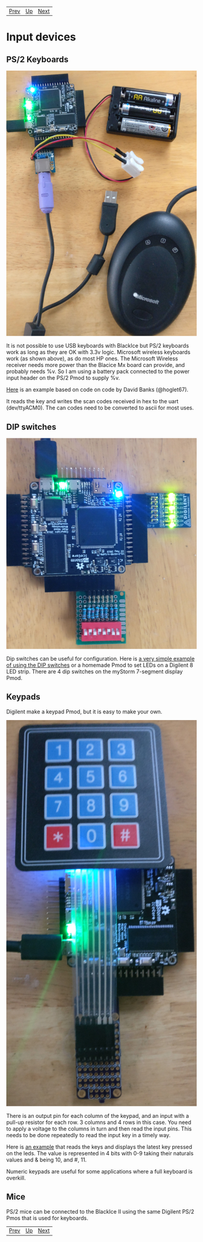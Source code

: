 |                        |                        |                        |
|------------------------|------------------------|------------------------|
|[Prev](../Output_Devices/Output_Devices.html)|[Up](..) |[Next](../RetroComputing/RetroComputing.html)|

# Input devices

## PS/2 Keyboards

![Keyboard][img1]

It is not possible to use USB keyboards with BlackIce but PS/2 keyboards work as long as they are OK with 3.3v logic. Microsoft wireless keyboards work (as shown above), as do most HP ones. The Microsoft Wireless receiver needs more power than the Blacice Mx board can provide, and probably needs %v. So I am using a battery pack connected to the power input header on the PS/2 Pmod to supply %v.

[Here][] is an example based on code on code by David Banks (@hoglet67).

It reads the key and writes the scan codes received in hex to  the uart (dev/ttyACM0). The can codes need to be converted to ascii for most uses.

[img1]:									./Keyboard.jpg "Keyboard"
[Here]:									https://github.com/lawrie/blackicemxbook/tree/master/examples/input/ps2

## DIP switches

![DIP Switches][img3]

Dip switches can  be useful for configuration. Here is [a very simple example of using the DIP switches][] or a homemade Pmod to set LEDs on a Digilent 8 LED strip. There are 4 dip switches on the myStorm 7-segment display Pmod.

[img3]:									                            ./DIPSwitches.jpg "DIP Switches"
[a very simple example of using the DIP switches]:	https://github.com/lawrie/blackicemxbook/tree/master/examples/input/switches8

## Keypads

Digilent make a keypad Pmod, but it is easy to make your own. 

![Keypad][img4]

There is an output pin for each column of the keypad, and an input with a pull-up resistor for each row. 3 columns and 4 rows in this case. You need to apply a voltage to the columns in turn and then read the input pins. This needs to be done repeatedly to read the input key in a timely way.

Here is [an example][] that reads the keys and displays the latest key pressed on the leds. The value is represented in 4 bits with 0-9 taking their naturals values and & being 10, and #, 11.


Numeric keypads are useful for some applications where a full keyboard is overkill.

[img4]:									./Keypad.jpg "Keypad"
[an example]:						https://github.com/lawrie/blackicemxbook/tree/master/examples/input/keypad

## Mice

PS/2 mice can be connected to the BlackIce II using the same Digilent PS/2 Pmos that is used for keyboards.

|                        |                        |                        |
|------------------------|------------------------|------------------------|
|[Prev](../Output_Devices/Output_Devices.html)|[Up](..) |[Next](../RetroComputing/RetroComputing.html)|
